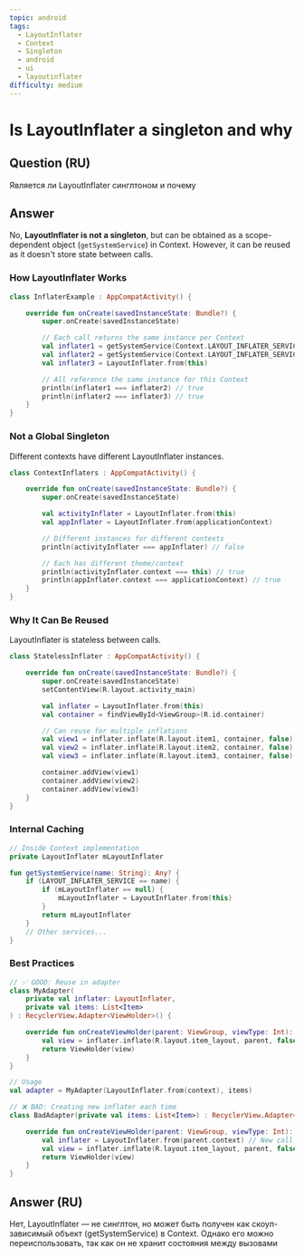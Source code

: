 ```yaml
---
topic: android
tags:
  - LayoutInflater
  - Context
  - Singleton
  - android
  - ui
  - layoutinflater
difficulty: medium
---
```


# Is LayoutInflater a singleton and why

## Question (RU)

Является ли LayoutInflater синглтоном и почему

## Answer

No, **LayoutInflater is not a singleton**, but can be obtained as a scope-dependent object (`getSystemService`) in Context. However, it can be reused as it doesn't store state between calls.

### How LayoutInflater Works

```kotlin
class InflaterExample : AppCompatActivity() {

    override fun onCreate(savedInstanceState: Bundle?) {
        super.onCreate(savedInstanceState)

        // Each call returns the same instance per Context
        val inflater1 = getSystemService(Context.LAYOUT_INFLATER_SERVICE) as LayoutInflater
        val inflater2 = getSystemService(Context.LAYOUT_INFLATER_SERVICE) as LayoutInflater
        val inflater3 = LayoutInflater.from(this)

        // All reference the same instance for this Context
        println(inflater1 === inflater2) // true
        println(inflater2 === inflater3) // true
    }
}
```

### Not a Global Singleton

Different contexts have different LayoutInflater instances.

```kotlin
class ContextInflaters : AppCompatActivity() {

    override fun onCreate(savedInstanceState: Bundle?) {
        super.onCreate(savedInstanceState)

        val activityInflater = LayoutInflater.from(this)
        val appInflater = LayoutInflater.from(applicationContext)

        // Different instances for different contexts
        println(activityInflater === appInflater) // false

        // Each has different theme/context
        println(activityInflater.context === this) // true
        println(appInflater.context === applicationContext) // true
    }
}
```

### Why It Can Be Reused

LayoutInflater is stateless between calls.

```kotlin
class StatelessInflater : AppCompatActivity() {

    override fun onCreate(savedInstanceState: Bundle?) {
        super.onCreate(savedInstanceState)
        setContentView(R.layout.activity_main)

        val inflater = LayoutInflater.from(this)
        val container = findViewById<ViewGroup>(R.id.container)

        // Can reuse for multiple inflations
        val view1 = inflater.inflate(R.layout.item1, container, false)
        val view2 = inflater.inflate(R.layout.item2, container, false)
        val view3 = inflater.inflate(R.layout.item3, container, false)

        container.addView(view1)
        container.addView(view2)
        container.addView(view3)
    }
}
```

### Internal Caching

```kotlin
// Inside Context implementation
private LayoutInflater mLayoutInflater

fun getSystemService(name: String): Any? {
    if (LAYOUT_INFLATER_SERVICE == name) {
        if (mLayoutInflater == null) {
            mLayoutInflater = LayoutInflater.from(this)
        }
        return mLayoutInflater
    }
    // Other services...
}
```

### Best Practices

```kotlin
// ✅ GOOD: Reuse in adapter
class MyAdapter(
    private val inflater: LayoutInflater,
    private val items: List<Item>
) : RecyclerView.Adapter<ViewHolder>() {

    override fun onCreateViewHolder(parent: ViewGroup, viewType: Int): ViewHolder {
        val view = inflater.inflate(R.layout.item_layout, parent, false)
        return ViewHolder(view)
    }
}

// Usage
val adapter = MyAdapter(LayoutInflater.from(context), items)

// ❌ BAD: Creating new inflater each time
class BadAdapter(private val items: List<Item>) : RecyclerView.Adapter<ViewHolder>() {

    override fun onCreateViewHolder(parent: ViewGroup, viewType: Int): ViewHolder {
        val inflater = LayoutInflater.from(parent.context) // New call each time (but returns cached)
        val view = inflater.inflate(R.layout.item_layout, parent, false)
        return ViewHolder(view)
    }
}
```

## Answer (RU)

Нет, LayoutInflater — не синглтон, но может быть получен как скоуп-зависимый объект (getSystemService) в Context. Однако его можно переиспользовать, так как он не хранит состояния между вызовами
